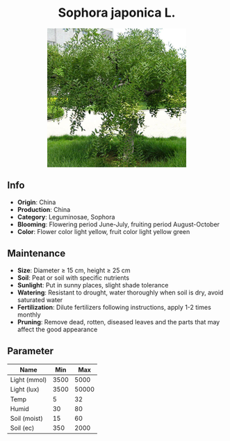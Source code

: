 <h1 align='center'>Sophora japonica L.</h1>
<p align="center">
    <img 
        align='center'
        width='320'
        src="../images/sophora japonica l.png" 
        alt='Sophora japonica L.' />
</p>

## Info

 - **Origin**: China
 - **Production**: China
 - **Category**: Leguminosae, Sophora
 - **Blooming**: Flowering period June-July, fruiting period August-October
 - **Color**: Flower color light yellow, fruit color light yellow green

## Maintenance

 - **Size**: Diameter ≥ 15 cm, height ≥ 25 cm
 - **Soil**: Peat or soil with specific nutrients
 - **Sunlight**: Put in sunny places, slight shade tolerance
 - **Watering**: Resistant to drought, water thoroughly when soil is dry, avoid saturated water
 - **Fertilization**: Dilute fertilizers following instructions, apply 1-2 times monthly
 - **Pruning**: Remove dead, rotten, diseased leaves and the parts that may affect the good appearance

## Parameter

| Name         | Min  | Max   |
|--------------|------|-------|
| Light (mmol) | 3500 | 5000  |
| Light (lux)  | 3500 | 50000 |
| Temp         | 5    | 32    |
| Humid        | 30   | 80    |
| Soil (moist) | 15   | 60    |
| Soil (ec)    | 350  | 2000  |